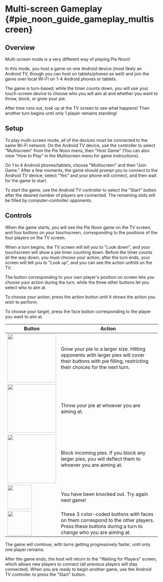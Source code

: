 Multi-screen Gameplay {#pie_noon_guide_gameplay_multiscreen}
=====================

## Overview

Multi-screen mode is a very different way of playing Pie Noon!

In this mode, you host a game on one Android device (most likely an
Android TV, though you can host on tablets/phones as well) and join
the game over local Wi-Fi on 1-4 Android phones or tablets.

The game is turn-based; while the timer counts down, you will use your
touch-screen device to choose who you will aim at and whether you want
to throw, block, or grow your pie.

After time runs out, look up at the TV screen to see what happens! Then
another turn begins until only 1 player remains standing!

## Setup

To play multi-screen mode, all of the devices must be connected to the
same Wi-Fi network. On the Android TV device, use the controller to
select "Multiscreen" from the Pie Noon menu, then "Host Game" (You can
also view "How to Play" in the Multiscreen menu for game instructions).

On 1 to 4 Android phones/tablets, choose "Multiscreen" and then "Join Game."
After a few moments, the game should prompt you to connect to the Android
TV device; select "Yes" and your phone will connect, and then wait for
the game to start.

To start the game, use the Android TV controller to select the "Start"
button after the desired number of players are connected. The remaining
slots will be filled by computer-controller opponents.

## Controls

When the game starts, you will see the Pie Noon game on the TV screen, and
four buttons on your touchscreen, corresponding to the positions of the
four players on the TV screen.

When a turn begins, the TV screen will tell you to "Look down", and your
touchscreen will show a pie timer counting down. Before the timer counts
all the way down, you must choose your action; after the turn ends, your
screen will tell you to "Look up", and you can see the action unfold on the
TV.

The button corresponding to your own player's position on screen lets you
choose your action during the turn, while the three other buttons let you
select who to aim at.

To choose your action, press the action button until it shows the action
you wish to perform.

To choose your target, press the face button corresponding to the player you
want to aim at.

| Button | Action |
|--------|--------|
| <img src="multiplayer_wait.png" style="height:10em"/> | Grow your pie to a larger size. Hitting opponents with larger pies will cover their buttons with pie filling, restricting their choices for the next turn. |
| <img src="multiplayer_throw.png" style="height:10em"/> | Throw your pie at whoever you are aiming at. |
| <img src="multiplayer_block.png" style="height:10em"/> | Block incoming pies. If you block any larger pies, you will deflect them to whoever you are aiming at. |
| <img src="multiplayer_dead.png" style="height:5em"/> | You have been knocked out. Try again next game! |
| <img src="multiplayer_face.png" style="height:5em"/> | These 3 color-coded buttons with faces on them correspond to the other players. Press these buttons during a turn to change who you are aiming at. |

The game will continue, with turns getting progressively faster, until only
one player remains.

After the game ends, the host will return to the "Waiting for Players"
screen, which allows new players to connect (all previous players will stay
connected). When you are ready to begin another game, use the Android TV
controller to press the "Start" button.
